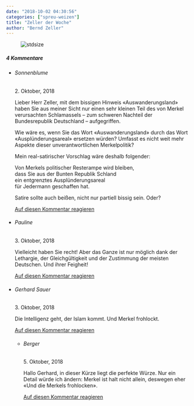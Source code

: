 ```yaml
---
date: "2018-10-02 04:30:56"
categories: ["spreu-weizen"]
title: "Zeller der Woche"
author: "Bernd Zeller"
---
```



<figure>
<img src="https://www.publicomag.com/wp-content/uploads/2018/10/geschichtsträchtig-1320x926.jpg" alt=stdsize>
</figure>


<!--more-->
<h5 class="comments-h">
4 Kommentare </h5>
<ul class="commentlist">
<li class="comment even thread-even depth-1 clearfix" id="li-comment-5674">
<h6 class="author">Sonnenblume</h6> <span class="date">2. Oktober, 2018</span>



Lieber Herr Zeller, mit dem bissigen Hinweis «Auswanderungsland» haben Sie aus meiner Sicht nur einen sehr kleinen Teil des von Merkel verursachten Schlamassels &#8211; zum schweren Nachteil der Bundesrepublik Deutschland &#8211; aufgegriffen. 

Wie wäre es, wenn Sie das Wort «Auswanderungsland» durch das Wort «Ausplünderungsareal» ersetzen würden? Umfasst es nicht weit mehr Aspekte dieser unverantwortlichen Merkelpolitik?

Mein real-satirischer Vorschlag wäre deshalb folgender:

Von Merkels politischer Resterampe wird bleiben,<br>
dass Sie aus der Bunten Republik Schland<br>
ein entgrenztes Ausplünderungsareal<br>
für Jedermann geschaffen hat.

Satire sollte auch beißen, nicht nur partiell bissig sein. Oder?

<a rel="nofollow" class="comment-reply-link" href="#comment-5674" data-commentid="5674" data-postid="7633" data-belowelement="comment-5674" data-respondelement="respond" data-replyto="Antworte auf Sonnenblume" aria-label="Antworte auf Sonnenblume">Auf diesen Kommentar reagieren</a> 


</li>
<li class="comment odd alt thread-odd thread-alt depth-1 clearfix" id="li-comment-5695">
<h6 class="author">Pauline</h6> <span class="date">3. Oktober, 2018</span>



Vielleicht haben Sie recht! Aber das Ganze ist nur möglich dank der Lethargie, der Gleichgültigkeit und der Zustimmung der meisten Deutschen. Und ihrer Feigheit!

<a rel="nofollow" class="comment-reply-link" href="#comment-5695" data-commentid="5695" data-postid="7633" data-belowelement="comment-5695" data-respondelement="respond" data-replyto="Antworte auf Pauline" aria-label="Antworte auf Pauline">Auf diesen Kommentar reagieren</a> 


</li>
<li class="comment even thread-even depth-1 clearfix" id="li-comment-5697">
<h6 class="author">Gerhard Sauer</h6> <span class="date">3. Oktober, 2018</span>



Die Intelligenz geht, der Islam kommt. Und Merkel frohlockt.

<a rel="nofollow" class="comment-reply-link" href="#comment-5697" data-commentid="5697" data-postid="7633" data-belowelement="comment-5697" data-respondelement="respond" data-replyto="Antworte auf Gerhard Sauer" aria-label="Antworte auf Gerhard Sauer">Auf diesen Kommentar reagieren</a> 


<ul class="children">
<li class="comment odd alt depth-2 clearfix" id="li-comment-5708">
<h6 class="author">Berger</h6> <span class="date">5. Oktober, 2018</span>



Hallo Gerhard, in dieser Kürze liegt die perfekte Würze. Nur ein Detail würde ich ändern: Merkel ist halt nicht allein, deswegen eher «Und die Merkels frohlocken».

<a rel="nofollow" class="comment-reply-link" href="#comment-5708" data-commentid="5708" data-postid="7633" data-belowelement="comment-5708" data-respondelement="respond" data-replyto="Antworte auf Berger" aria-label="Antworte auf Berger">Auf diesen Kommentar reagieren</a> 


</li>
</ul>
</li>
</ul>

